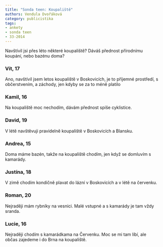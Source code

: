```yaml
---
title: "Sonda teen: Koupaliště"
authors: Vendula Dvořáková
category: publicistika
tags:
- ankety
- sonda teen
- 33-2014 
---
```


Navštívil jsi přes léto některé koupaliště? Dáváš přednost přírodnímu koupání, nebo bazénu doma?

### Vít, 17
Ano, navštívil jsem letos koupaliště v Boskovicích, je to příjemné prostředí, s občerstvením, a záchody, jen kdyby se za to méně platilo

### Kamil, 16
Na koupaliště moc nechodím, dávám přednost spíše cyklistice.

### David, 19
V létě navštěvuji pravidelně koupaliště v Boskovicích a Blansku.

### Andrea, 15
Doma máme bazén, takže na koupaliště chodím, jen když se domluvím s kamarády.

### Justína, 18
V zimě chodím kondičně plavat do lázní v Boskovicích a v létě na červenku.

### Roman, 20
Nejraději mám rybníky na vesnici. Malé vstupné a s kamarády je tam vždy sranda.

### Lucie, 16
Nejraději chodím s kamarádkama na Červenku. Moc se mi tam líbí, ale občas zajedeme i do Brna na koupaliště.
